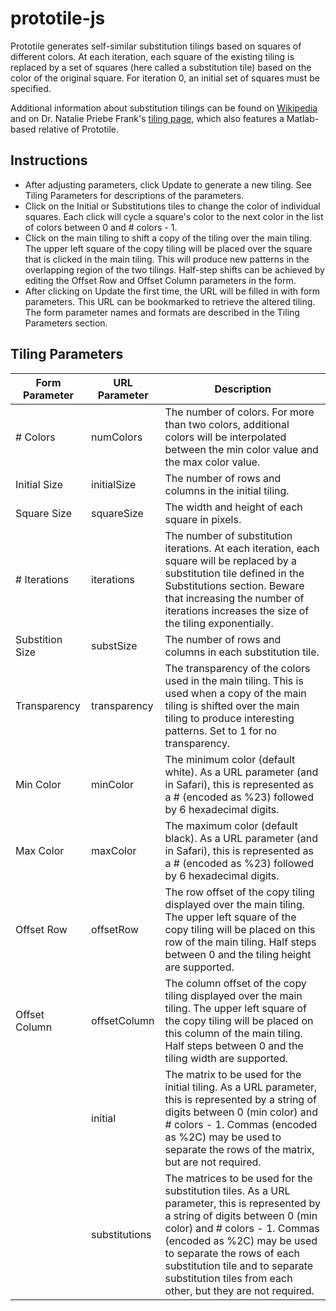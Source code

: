 # prototile-js

Prototile generates self-similar substitution tilings based on squares of different colors.
At each iteration, each square of the existing tiling is replaced by a set of squares
(here called a substitution tile) based on the color of the original square.
For iteration 0, an initial set of squares must be specified.

Additional information about substitution tilings can be found on
[Wikipedia][1] and on Dr. Natalie Priebe Frank's [tiling page][2], which also
features a Matlab-based relative of Prototile.

[1]: http://en.wikipedia.org/wiki/Substitution_tiling
[2]: https://pages.vassar.edu/nafrank/tiling-art/

## Instructions

* After adjusting parameters, click Update to generate a new tiling.
See Tiling Parameters for descriptions of the parameters.
* Click on the Initial or Substitutions tiles to change the color of individual squares.
Each click will cycle a square's color to the next color in the list of colors between 0 and # colors - 1.
* Click on the main tiling to shift a copy of the tiling over the main tiling.
The upper left square of the copy tiling will be placed over the square that is clicked in the main tiling.
This will produce new patterns in the overlapping region of the two tilings.
Half-step shifts can be achieved by editing the Offset Row and Offset Column parameters in the form.
* After clicking on Update the first time, the URL will be filled in with form parameters.
This URL can be bookmarked to retrieve the altered tiling.
The form parameter names and formats are described in the Tiling Parameters section.

## Tiling Parameters

| Form Parameter  | URL Parameter   | Description     |
| --------------- | --------------- | --------------- |
| \# Colors       | numColors       | The number of colors. For more than two colors, additional colors will be interpolated between the min color value and the max color value. |
| Initial Size    | initialSize     | The number of rows and columns in the initial tiling. |
| Square Size     | squareSize      | The width and height of each square in pixels. |
| \# Iterations   | iterations      | The number of substitution iterations. At each iteration, each square will be replaced by a substitution tile defined in the Substitutions section. Beware that increasing the number of iterations increases the size of the tiling exponentially. |
| Substition Size | substSize       | The number of rows and columns in each substitution tile. |
| Transparency    | transparency    | The transparency of the colors used in the main tiling. This is used when a copy of the main tiling is shifted over the main tiling to produce interesting patterns. Set to 1 for no transparency. |
| Min Color       | minColor        | The minimum color (default white). As a URL parameter (and in Safari), this is represented as a # (encoded as %23) followed by 6 hexadecimal digits. |
| Max Color       | maxColor        | The maximum color (default black). As a URL parameter (and in Safari), this is represented as a # (encoded as %23) followed by 6 hexadecimal digits. |
| Offset Row      | offsetRow       | The row offset of the copy tiling displayed over the main tiling. The upper left square of the copy tiling will be placed on this row of the main tiling. Half steps between 0 and the tiling height are supported. |
| Offset Column   | offsetColumn    | The column offset of the copy tiling displayed over the main tiling. The upper left square of the copy tiling will be placed on this column of the main tiling. Half steps between 0 and the tiling width are supported. |
|                 | initial         | The matrix to be used for the initial tiling. As a URL parameter, this is represented by a string of digits between 0 (min color) and # colors - 1. Commas (encoded as %2C) may be used to separate the rows of the matrix, but are not required. |
|                 | substitutions   | The matrices to be used for the substitution tiles. As a URL parameter, this is represented by a string of digits between 0 (min color) and # colors - 1. Commas (encoded as %2C) may be used to separate the rows of each substitution tile and to separate substitution tiles from each other, but they are not required. |
